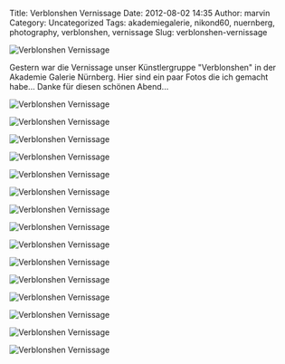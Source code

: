 Title: Verblonshen Vernissage
Date: 2012-08-02 14:35
Author: marvin
Category: Uncategorized
Tags: akademiegalerie, nikond60, nuernberg, photography, verblonshen, vernissage
Slug: verblonshen-vernissage

![Verblonshen Vernissage]({static}/images/7697463298_c4294058bc_b.jpg)

Gestern war die Vernissage unser Künstlergruppe "Verblonshen" in der
Akademie Galerie Nürnberg. Hier sind ein paar Fotos die ich gemacht
habe... Danke für diesen schönen Abend...

![Verblonshen Vernissage]({static}/images/7697480394_436b117088_b.jpg)

![Verblonshen Vernissage]({static}/images/7697479562_a5cd0b23c8_b.jpg)

![Verblonshen Vernissage]({static}/images/7697478076_a5199463bd_b.jpg)

![Verblonshen Vernissage]({static}/images/7697477094_ae88c9a17e_b.jpg)

![Verblonshen Vernissage]({static}/images/7697476166_9713846c1b_b.jpg)

![Verblonshen Vernissage]({static}/images/7697474926_9b066b5e25_b.jpg)

![Verblonshen Vernissage]({static}/images/7697473774_15cec44414_b.jpg)

![Verblonshen Vernissage]({static}/images/7697472610_6f64e2489b_b.jpg)

![Verblonshen Vernissage]({static}/images/7697471674_04e47ab0ef_b.jpg)

![Verblonshen Vernissage]({static}/images/7697470564_519bea7ed7_b.jpg)

![Verblonshen Vernissage]({static}/images/7697469250_a5cef769ac_b.jpg)

![Verblonshen Vernissage]({static}/images/7697466908_bf0b834b0f_b.jpg)

![Verblonshen Vernissage]({static}/images/7697467954_633af339f2_b.jpg)

![Verblonshen Vernissage]({static}/images/7697464638_961d8e998e_b.jpg)

![Verblonshen Vernissage]({static}/images/7697465712_56f01033f1_b.jpg)

